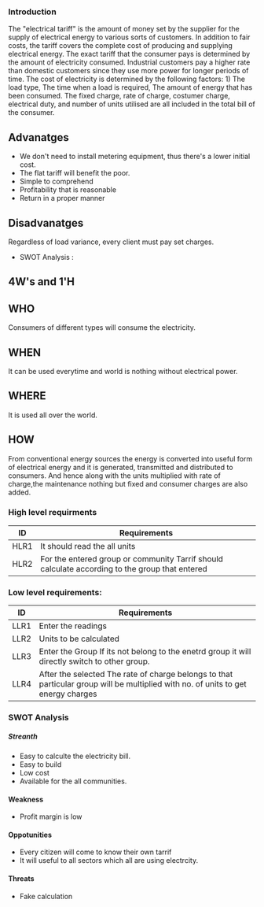 ### Introduction
The "electrical tariff" is the amount of money set by the supplier for the supply of electrical energy to various sorts of customers. In addition to fair costs, the tariff covers the complete cost of producing and supplying electrical energy. The exact tariff that the consumer pays is determined by the amount of electricity consumed. Industrial customers pay a higher rate than domestic customers since they use more power for longer periods of time. The cost of electricity is determined by the following factors: 1) The load type, The time when a load is required, The amount of energy that has been consumed. The fixed charge, rate of charge, costumer charge, electrical duty, and number of units utilised are all included in the total bill of the consumer.

## Advanatges
- We don't need to install metering equipment, thus there's a lower initial cost.
- The flat tariff will benefit the poor.
- Simple to comprehend
- Profitability that is reasonable
- Return in a proper manner

## Disadvanatges
Regardless of load variance, every client must pay set charges.


-  SWOT Analysis :

## 4W's and 1'H


## WHO
Consumers of different types will consume the electricity.

## WHEN

It can be used everytime and world is nothing without electrical power.

## WHERE
It is used all over the world.

## HOW
From conventional energy sources the energy is converted into useful form of electrical energy and it is generated, transmitted and distributed to consumers. And hence along with the units multiplied with rate of charge,the maintenance nothing but fixed and consumer charges are also added.



### High level requirments
|ID|Requirements|
|---|-----------|
|HLR1|It should read the all units|
|HLR2| For the entered group or community Tarrif should  calculate according to the group that entered|  



### Low level requirements:
|ID|Requirements|
|---|-----------|
|LLR1| Enter the readings|
|LLR2|Units to be calculated|
|LLR3|Enter the Group If its not belong to the enetrd group it will directly switch to other group.|
|LLR4| After the selected The rate of charge belongs to that particular group will be multiplied with no. of units to get energy charges|






### SWOT Analysis

##### Streanth

- Easy to calculte the electricity bill.
- Easy to build
-  Low cost
-  Available for the all communities.

#### Weakness

- Profit margin is low

#### Oppotunities

- Every citizen will come to know their own tarrif
- It will useful to all sectors which all are using electrcity.


#### Threats
 
 - Fake calculation
 

